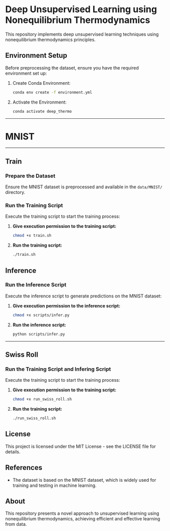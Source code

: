 # Deep Unsupervised Learning using Nonequilibrium Thermodynamics

This repository implements deep unsupervised learning techniques using nonequilibrium thermodynamics principles. 

## Environment Setup

Before preprocessing the dataset, ensure you have the required environment set up:

1. Create Conda Environment:  
   ```bash
   conda env create -f environment.yml
   ```
2. Activate the Environment:  
   ```bash
   conda activate deep_thermo
   ```

---
# MNIST
---

## Train

### Prepare the Dataset

Ensure the MNIST dataset is preprocessed and available in the `data/MNIST/` directory.


### Run the Training Script

Execute the training script to start the training process:

1. **Give execution permission to the training script:**  
   ```bash
   chmod +x train.sh
   ```
2. **Run the training script:**  
   ```bash
   ./train.sh
   ```

## Inference

### Run the Inference Script

Execute the inference script to generate predictions on the MNIST dataset:

1. **Give execution permission to the inference script:**  
   ```bash
   chmod +x scripts/infer.py
   ```
2. **Run the inference script:**  
   ```bash
   python scripts/infer.py
   ```

---
Swiss Roll
---

### Run the Training Script and Infering Script

Execute the training script to start the training process:

1. **Give execution permission to the training script:**  
   ```bash
   chmod +x run_swiss_roll.sh
   ```
2. **Run the training script:**  
   ```bash
   ./run_swiss_roll.sh
   ```


## License

This project is licensed under the MIT License - see the LICENSE file for details.

## References

- The dataset is based on the MNIST dataset, which is widely used for training and testing in machine learning.

## About

This repository presents a novel approach to unsupervised learning using nonequilibrium thermodynamics, achieving efficient and effective learning from data.
